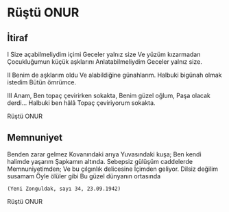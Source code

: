 # Rüştü ONUR

##  İtiraf

I
Size açabilmeliydim içimi
Geceler yalnız size
Ve yüzüm kızarmadan
Çocukluğumun küçük aşklarını
Anlatabilmeliydim
Geceler yalnız size.


II
Benim de aşklarım oldu
Ve alabildiğine günahlarım.
Halbuki bigünah olmak istedim
Bütün ömrümce.


III
Anam,
Ben topaç çevirirken sokakta,
Benim güzel oğlum,
Paşa olacak derdi...
Halbuki ben hâlâ
Topaç çeviriyorum sokakta.

Rüştü ONUR

## Memnuniyet

Benden zarar gelmez
Kovanındaki arıya
Yuvasındaki kuşa;
Ben kendi halimde yaşarım
Şapkamın altında.
Sebepsiz gülüşüm caddelerde
Memnuniyetimden;
Ve bu çılgınlık delicesine
İçimden geliyor.
Dilsiz değilim susamam
Öyle ölüler gibi
Bu güzel dünyanın ortasında


	(Yeni Zonguldak, sayı 34, 23.09.1942)

Rüştü ONUR
